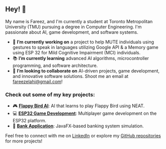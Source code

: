## Hey! 👋

My name is Fareez, and I'm currently a student at Toronto Metropolitan University (TMU) pursuing a degree in Computer Engineering. I'm passionate about AI, game development, and software systems.

- 🚀 **I’m currently working on** a project to help MUTE individuals using gestures to speak in languages utilizing Google API & a Memory game using ESP 32 for Mild Cognitive Impairment (MCI) individuals.
- 📚 **I’m currently learning** advanced AI algorithms, microcontroller programming, and software architecture.
- 🤝 **I’m looking to collaborate on** AI-driven projects, game development, and innovative software solutions. Shoot me an email at [fareezelahi@gmail.com](mailto:fareezelahi@gmail.com)!

### Check out some of my key projects:
- 🎮 [**Flappy Bird AI**](https://github.com/fareezmir/flappyAI): AI that learns to play Flappy Bird using NEAT.
- 💻 [**ESP32 Game Development**](https://github.com/yourusername/esp32-game): Multiplayer game development on the ESP32 platform.
- 🏦 [**Bank Application**](https://github.com/fareezmir/BankingApp): JavaFX-based banking system simulation.

Feel free to connect with me on [LinkedIn](https://www.linkedin.com/in/fareezmir) or explore my [GitHub repositories](https://github.com/fareezmir?tab=repositories) for more projects!
